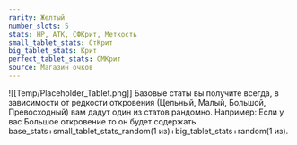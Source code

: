 ```yaml
---
rarity: Желтый
number_slots: 5
stats: HP, АТК, СФКрит, Меткость
small_tablet_stats: СтКрит
big_tablet_stats: Крит
perfect_tablet_stats: СМКрит
source: Магазин очков
---
```

![[Temp/Placeholder_Tablet.png]]
Базовые статы вы получите всегда, в зависимости от редкости откровения (Цельный, Малый, Большой, Превосходный) вам дадут один из статов рандомно. Например: Если у вас Большое откровение то он будет содержать base_stats+small_tablet_stats_random(1 из)+big_tablet_stats+random(1 из).
